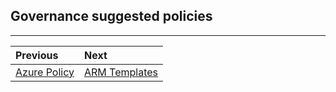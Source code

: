 ## Governance suggested policies



---

Previous| Next | 
:----- |:-----
[Azure Policy](/guide/policy.md)| [ARM Templates](/guide/arm.md)
